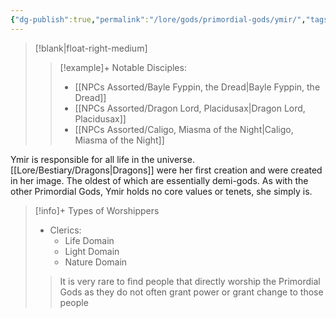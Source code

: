 ```yaml
---
{"dg-publish":true,"permalink":"/lore/gods/primordial-gods/ymir/","tags":["God"]}
---
```


>[!blank|float-right-medium]
>>[!example]+ Notable Disciples:
>>- [[NPCs Assorted/Bayle Fyppin, the Dread\|Bayle Fyppin, the Dread]]
>>- [[NPCs Assorted/Dragon Lord, Placidusax\|Dragon Lord, Placidusax]]
>>- [[NPCs Assorted/Caligo, Miasma of the Night\|Caligo, Miasma of the Night]]

Ymir is responsible for all life in the universe. [[Lore/Bestiary/Dragons\|Dragons]] were her first creation and were created in her image. The oldest of which are essentially demi-gods. As with the other Primordial Gods, Ymir holds no core values or tenets, she simply is.

>[!info]+ Types of Worshippers
>- Clerics:
>	- Life Domain
>	- Light Domain
>	- Nature Domain
>>It is very rare to find people that directly worship the Primordial Gods as they do not often grant power or grant change to those people
